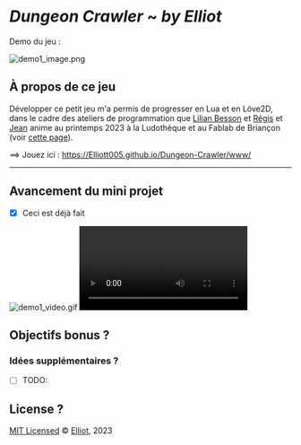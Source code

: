 # *Dungeon Crawler* ~ *by Elliot*

Demo du jeu :

![demo1_image.png](demo1_image.png)

## À propos de ce jeu

Développer ce petit jeu m'a permis de progresser en Lua et en Löve2D, dans le cadre des ateliers de programmation que [Lilian Besson](https://GitHub.com/Naereen) et [Régis](https://github.com/regisb) et [Jean](https://github.com/Jehadel) anime au printemps 2023 à la Ludothèque et au Fablab de Briançon (voir [cette page](https://github.com/aucoindujeu/codeclub)).

==> Jouez ici : <https://Elliott005.github.io/Dungeon-Crawler/www/>

----

## Avancement du mini projet

- [x] Ceci est déjà fait

![demo1_video.gif](demo1_video.gif)
![demo1_video.webm](demo1_video.webm)

## Objectifs bonus ?

### Idées supplémentaires ?

- [ ] TODO:

## License ?

[MIT Licensed](LICENSE)
© [Elliot](https://github.com/Elliott005), 2023
